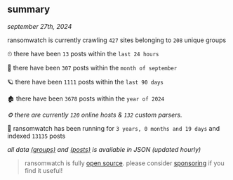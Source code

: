 
## summary
_september 27th, 2024_

ransomwatch is currently crawling `427` sites belonging to `208` unique groups

⏲ there have been `13` posts within the `last 24 hours`

🦈 there have been `307` posts within the `month of september`

🪐 there have been `1111` posts within the `last 90 days`

🏚 there have been `3678` posts within the `year of 2024`

_⚙️ there are currently `120` online hosts & `132` custom parsers._

🦕 ransomwatch has been running for `3 years, 0 months and 19 days` and indexed `13135` posts

_all data  [(groups)](http://ransomwhat.telemetry.ltd/groups) and [(posts)](http://ransomwhat.telemetry.ltd/posts) is available in JSON (updated hourly)_

> ransomwatch is fully [open source](https://github.com/joshhighet/ransomwatch#ransomwatch--). please consider [sponsoring](https://github.com/sponsors/joshhighet) if you find it useful!
